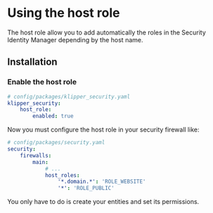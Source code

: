 Using the host role
===================

The host role allow you to add automatically the roles in the Security Identity Manager depending by the host name.

## Installation

### Enable the host role

```yaml
# config/packages/klipper_security.yaml
klipper_security:
    host_role:
        enabled: true
```

Now you must configure the host role in your security firewall like:

```yaml
# config/packages/security.yaml
security:
    firewalls:
        main:
            # ...
            host_roles:
                '*.domain.*': 'ROLE_WEBSITE'
                '*': 'ROLE_PUBLIC'
```

You only have to do is create your entities and set its permissions.
